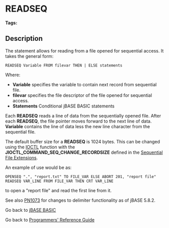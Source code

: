 # READSEQ

<PageHeader />

**Tags:**
<badge text='record handling' vertical='middle' />
<badge text='sequential file handling' vertical='middle' />

## Description

The statement allows for reading from a file opened for sequential access. It takes the general form:

```
READSEQ Variable FROM filevar THEN | ELSE statements
```

Where:

- **Variable** specifies the variable to contain next record from sequential file.
- **filevar** specifies the file descriptor of the file opened for sequential access.
- **Statements** Conditional jBASE BASIC statements

Each **READSEQ** reads a line of data from the sequentially opened file. After each **READSEQ**, the file pointer moves forward to the next line of data. **Variable** contains the line of data less the new line character from the sequential file.

The default buffer size for a **READSEQ** is 1024 bytes. This can be changed using the [IOCTL](./../ioctl) function with the **JIOCTL\_COMMAND\_SEQ\_CHANGE\_RECORDSIZE** defined in the [Sequential File Extensions](./../sequential-file-extensions).

An example of use would be as:

```
OPENSEQ ".", "report.txt" TO FILE_VAR ELSE ABORT 201, "report file"
READSEQ VAR_LINE FROM FILE_VAR THEN CRT VAR_LINE
```

to open a "report file" and read the first line from it.

See also [PN1073](./../../release-notes/5.8/5.8.2/pn1073/README.md/#new-file-seq-delimiter-method) for changes to delimiter functionality as of jBASE 5.8.2.

Go back to [jBASE BASIC](./../README.md)

Go back to [Programmers' Reference Guide](./../../reference-guides/jbc/README.md)

<PageFooter />
